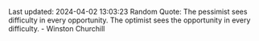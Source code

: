 Last updated: 2024-04-02 13:03:23
Random Quote: The pessimist sees difficulty in every opportunity. The optimist sees the opportunity in every difficulty. - Winston Churchill